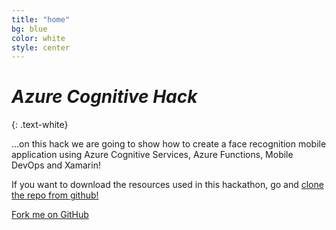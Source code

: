 ```yaml
---
title: "home"
bg: blue
color: white
style: center
---
```


# *Azure Cognitive Hack*
{: .text-white}

<span class="fa-stack subtlecircle" style="font-size:100px; background:rgba(255,166,0,0.5)">
  <i class="fa fa-circle fa-stack-2x text-white"></i>
  <i class="fa fa-cloud fa-stack-1x text-orange"></i>
</span>

…on this hack we are going to show how to create a face recognition mobile application using Azure Cognitive Services, Azure Functions, Mobile DevOps and Xamarin!

If you want to download the resources used in this hackathon, go and [clone the repo from github!](https://github.com/rcervantes/azure-cognitive-hack)

<span id="forkongithub">
  <a href="{{ site.source_link }}" class="bg-blue">
    Fork me on GitHub
  </a>
</span>

